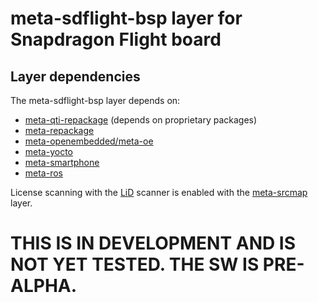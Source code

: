 # meta-sdflight-bsp layer for Snapdragon Flight board

## Layer dependencies

The meta-sdflight-bsp layer depends on:

- [meta-qti-repackage](https://github.com/ATLFlight/meta-qti-repackage) (depends on proprietary packages)
- [meta-repackage](https://github.com/ATLFlight/meta-repackage)
- [meta-openembedded/meta-oe](http://git.openembedded.org/meta-openembedded/tree/?h=morty)
- [meta-yocto](https://git.yoctoproject.org/cgit/cgit.cgi/poky/tree/?h=morty)
- [meta-smartphone](https://github.com/shr-distribution/meta-smartphone)
- [meta-ros](https://github.com/bmwcarit/meta-ros)

License scanning with the [LiD](https://source.codeaurora.org/external/qostg/lid) 
scanner is enabled with the [meta-srcmap](https://github.qualcomm.com/mcharleb/meta-srcmap) layer.

# THIS IS IN DEVELOPMENT AND IS NOT YET TESTED. THE SW IS PRE-ALPHA.
